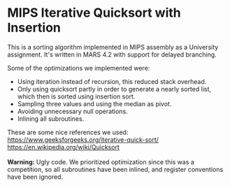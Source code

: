 # MIPS Iterative Quicksort with Insertion

This is a sorting algorithm implemented in MIPS assembly as a University assignment. It's written in MARS 4.2 with support for delayed branching. 

Some of the optimizations we implemented were:
- Using iteration instead of recursion, this reduced stack overhead.
- Only using quicksort partly in order to generate a nearly sorted list, which then is sorted using insertion sort.
- Sampling three values and using the median as pivot.
- Avoiding unnecessary null operations.
- Inlining all subroutines.

These are some nice references we used:<br>
https://www.geeksforgeeks.org/iterative-quick-sort/<br>
https://en.wikipedia.org/wiki/Quicksort<br>
<br>
**Warning:** Ugly code. We prioritized optimization since this was a competition, so all subroutines have been inlined, and register conventions have been ignored.
